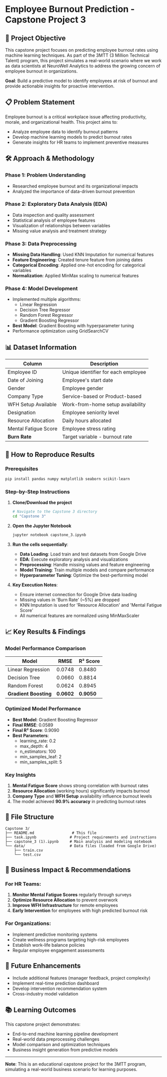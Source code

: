 # Employee Burnout Prediction - Capstone Project 3

## 🎯 Project Objective

This capstone project focuses on predicting employee burnout rates using machine learning techniques. As part of the 3MTT (3 Million Technical Talent) program, this project simulates a real-world scenario where we work as data scientists at NeuroWell Analytics to address the growing concern of employee burnout in organizations.

**Goal**: Build a predictive model to identify employees at risk of burnout and provide actionable insights for proactive intervention.

## 📋 Problem Statement

Employee burnout is a critical workplace issue affecting productivity, morale, and organizational health. This project aims to:
- Analyze employee data to identify burnout patterns
- Develop machine learning models to predict burnout rates
- Generate insights for HR teams to implement preventive measures

## 🛠️ Approach & Methodology

### Phase 1: Problem Understanding
- Researched employee burnout and its organizational impacts
- Analyzed the importance of data-driven burnout prevention

### Phase 2: Exploratory Data Analysis (EDA)
- Data inspection and quality assessment
- Statistical analysis of employee features
- Visualization of relationships between variables
- Missing value analysis and treatment strategy

### Phase 3: Data Preprocessing
- **Missing Data Handling**: Used KNN Imputation for numerical features
- **Feature Engineering**: Created tenure feature from joining dates
- **Categorical Encoding**: Applied one-hot encoding for categorical variables
- **Normalization**: Applied MinMax scaling to numerical features

### Phase 4: Model Development
- Implemented multiple algorithms:
  - Linear Regression
  - Decision Tree Regressor
  - Random Forest Regressor
  - Gradient Boosting Regressor
- **Best Model**: Gradient Boosting with hyperparameter tuning
- Performance optimization using GridSearchCV

## 📊 Dataset Information

| Column | Description |
|--------|-------------|
| Employee ID | Unique identifier for each employee |
| Date of Joining | Employee's start date |
| Gender | Employee gender |
| Company Type | Service-based or Product-based |
| WFH Setup Available | Work-from-home setup availability |
| Designation | Employee seniority level |
| Resource Allocation | Daily hours allocated |
| Mental Fatigue Score | Employee stress rating |
| **Burn Rate** | Target variable - burnout rate |

## 🚀 How to Reproduce Results

### Prerequisites
```bash
pip install pandas numpy matplotlib seaborn scikit-learn
```

### Step-by-Step Instructions

1. **Clone/Download the project**
   ```bash
   # Navigate to the Capstone 3 directory
   cd "Capstone 3"
   ```

2. **Open the Jupyter Notebook**
   ```bash
   jupyter notebook capstone_3.ipynb
   ```

3. **Run the cells sequentially**:
   - **Data Loading**: Load train and test datasets from Google Drive
   - **EDA**: Execute exploratory analysis and visualizations
   - **Preprocessing**: Handle missing values and feature engineering
   - **Model Training**: Train multiple models and compare performance
   - **Hyperparameter Tuning**: Optimize the best-performing model

4. **Key Execution Notes**:
   - Ensure internet connection for Google Drive data loading
   - Missing values in 'Burn Rate' (~5%) are dropped
   - KNN Imputation is used for 'Resource Allocation' and 'Mental Fatigue Score'
   - All numerical features are normalized using MinMaxScaler

## 📈 Key Results & Findings

### Model Performance Comparison
| Model | RMSE | R² Score |
|-------|------|----------|
| Linear Regression | 0.0748 | 0.8480 |
| Decision Tree | 0.0660 | 0.8814 |
| Random Forest | 0.0624 | 0.8945 |
| **Gradient Boosting** | **0.0602** | **0.9050** |

### Optimized Model Performance
- **Best Model**: Gradient Boosting Regressor
- **Final RMSE**: 0.0589
- **Final R² Score**: 0.9090
- **Best Parameters**: 
  - learning_rate: 0.2
  - max_depth: 4
  - n_estimators: 100
  - min_samples_leaf: 2
  - min_samples_split: 5

### Key Insights
1. **Mental Fatigue Score** shows strong correlation with burnout rates
2. **Resource Allocation** (working hours) significantly impacts burnout
3. **Company Type** and **WFH Setup** availability influence burnout levels
4. The model achieved **90.9% accuracy** in predicting burnout rates

## 📁 File Structure
```
Capstone 3/
├── README.md                 # This file
├── task.ipynb               # Project requirements and instructions
├── capstone_3 (1).ipynb     # Main analysis and modeling notebook
└── data/                    # Data files (loaded from Google Drive)
    ├── train.csv
    └── test.csv
```

## 🎯 Business Impact & Recommendations

### For HR Teams:
1. **Monitor Mental Fatigue Scores** regularly through surveys
2. **Optimize Resource Allocation** to prevent overwork
3. **Improve WFH Infrastructure** for remote employees
4. **Early Intervention** for employees with high predicted burnout risk

### For Organizations:
- Implement predictive monitoring systems
- Create wellness programs targeting high-risk employees
- Establish work-life balance policies
- Regular employee engagement assessments

## 🔮 Future Enhancements
- Include additional features (manager feedback, project complexity)
- Implement real-time prediction dashboard
- Develop intervention recommendation system
- Cross-industry model validation

## 📚 Learning Outcomes
This capstone project demonstrates:
- End-to-end machine learning pipeline development
- Real-world data preprocessing challenges
- Model comparison and optimization techniques
- Business insight generation from predictive models

---

**Note**: This is an educational capstone project for the 3MTT program, simulating a real-world business scenario for learning purposes.